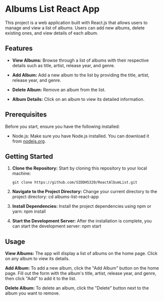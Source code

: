 # Albums List React App

This project is a web application built with React.js that allows users to manage and view a list of albums. Users can add new albums, delete existing ones, and view details of each album.

## Features

- **View Albums:** Browse through a list of albums with their respective details such as title, artist, release year, and genre.

- **Add Album:** Add a new album to the list by providing the title, artist, release year, and genre.

- **Delete Album:** Remove an album from the list.

- **Album Details:** Click on an album to view its detailed information.

## Prerequisites

Before you start, ensure you have the following installed:

- Node.js: Make sure you have Node.js installed. You can download it from [nodejs.org](https://nodejs.org/).

## Getting Started

1. **Clone the Repository:** Start by cloning this repository to your local machine:

   ```shell
   git clone https://github.com/SIDDH5320/ReactAlbumList.git

2. **Navigate to the Project Directory:** Change your current directory to the project directory:
   cd albums-list-react-app

3. **Install Dependencies:** Install the project dependencies using npm or yarn:
    npm install

4. **Start the Development Server:** After the installation is complete, you can start the development server:
    npm start

## Usage
**View Albums:** The app will display a list of albums on the home page. Click on any album to view its details.

**Add Album:** To add a new album, click the "Add Album" button on the home page. Fill out the form with the album's title, artist, release year, and genre, then click "Add" to add it to the list.

**Delete Album:** To delete an album, click the "Delete" button next to the album you want to remove.